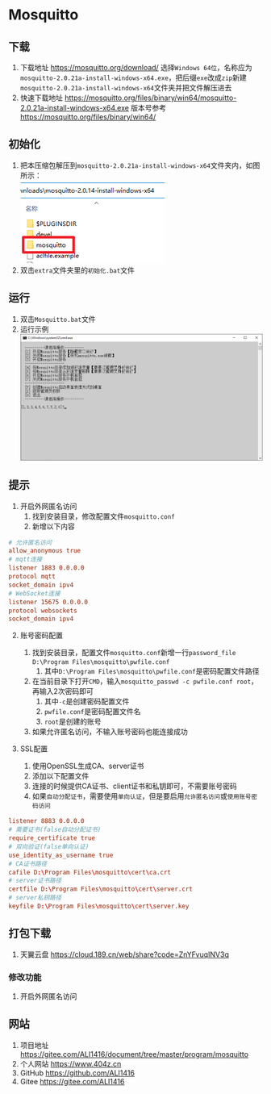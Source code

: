# Mosquitto

## 下载

1. 下载地址 <https://mosquitto.org/download/> 选择`Windows 64位`，名称应为`mosquitto-2.0.21a-install-windows-x64.exe`，把后缀`exe`改成`zip`新建`mosquitto-2.0.21a-install-windows-x64`文件夹并把文件解压进去
2. 快速下载地址 <https://mosquitto.org/files/binary/win64/mosquitto-2.0.21a-install-windows-x64.exe> 版本号参考 <https://mosquitto.org/files/binary/win64/>

## 初始化

1. 把本压缩包解压到`mosquitto-2.0.21a-install-windows-x64`文件夹内，如图所示：  
![初始化示例](img/初始化示例.png)
2. 双击`extra`文件夹里的`初始化.bat`文件

## 运行

1. 双击`Mosquitto.bat`文件
2. 运行示例  
![运行示例](img/运行示例.png)

## 提示

1. 开启外网匿名访问
   1. 找到安装目录，修改配置文件`mosquitto.conf`
   2. 新增以下内容

```conf
# 允许匿名访问
allow_anonymous true
# mqtt连接
listener 1883 0.0.0.0
protocol mqtt
socket_domain ipv4
# WebSocket连接
listener 15675 0.0.0.0
protocol websockets
socket_domain ipv4
```

2. 账号密码配置
   1. 找到安装目录，配置文件`mosquitto.conf`新增一行`password_file D:\Program Files\mosquitto\pwfile.conf`
      1. 其中`D:\Program Files\mosquitto\pwfile.conf`是密码配置文件路径
   2. 在当前目录下打开`CMD`，输入`mosquitto_passwd -c pwfile.conf root`，再输入2次密码即可
      1. 其中`-c`是创建密码配置文件
      2. `pwfile.conf`是密码配置文件名
      3. `root`是创建的账号
   3. 如果允许匿名访问，不输入账号密码也能连接成功

3. SSL配置
   1. 使用OpenSSL生成CA、server证书
   2. 添加以下配置文件
   3. 连接的时候提供CA证书、client证书和私钥即可，不需要账号密码
   4. 如果`自动分配证书`，需要使用`单向认证`，但是要启用`允许匿名访问`或`使用账号密码访问`

```conf
listener 8883 0.0.0.0
# 需要证书(false自动分配证书)
require_certificate true
# 双向验证(false单向认证)
use_identity_as_username true
# CA证书路径
cafile D:\Program Files\mosquitto\cert\ca.crt
# server证书路径
certfile D:\Program Files\mosquitto\cert\server.crt
# server私钥路径
keyfile D:\Program Files\mosquitto\cert\server.key
```

## 打包下载

1. 天翼云盘 <https://cloud.189.cn/web/share?code=ZnYFvuqINV3q>

### 修改功能

1. 开启外网匿名访问

## 网站

1. 项目地址 <https://gitee.com/ALI1416/document/tree/master/program/mosquitto>
2. 个人网站 <https://www.404z.cn>
3. GitHub <https://github.com/ALI1416>
4. Gitee <https://gitee.com/ALI1416>
